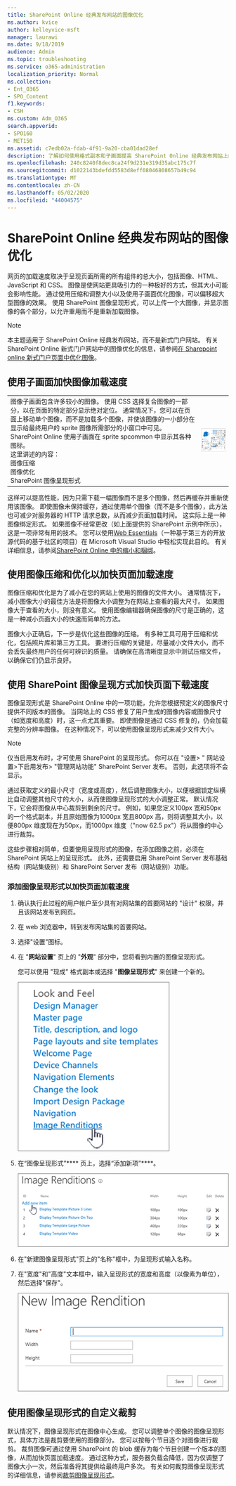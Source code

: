 ```yaml
---
title: SharePoint Online 经典发布网站的图像优化
ms.author: kvice
author: kelleyvice-msft
manager: laurawi
ms.date: 9/18/2019
audience: Admin
ms.topic: troubleshooting
ms.service: o365-administration
localization_priority: Normal
ms.collection:
- Ent_O365
- SPO_Content
f1.keywords:
- CSH
ms.custom: Adm_O365
search.appverid:
- SPO160
- MET150
ms.assetid: c7edb02a-fdab-4f91-9a20-cba01dad28ef
description: 了解如何使用格式副本和子画面提高 SharePoint Online 经典发布网站上的图像性能。
ms.openlocfilehash: 240c8240f8dec8ca24f9d231e319d35abc175c7f
ms.sourcegitcommit: d1022143bdefdd5583d8eff08046808657b49c94
ms.translationtype: MT
ms.contentlocale: zh-CN
ms.lasthandoff: 05/02/2020
ms.locfileid: "44004575"
---
```

# <a name="image-optimization-for-sharepoint-online-classic-publishing-sites"></a>SharePoint Online 经典发布网站的图像优化

网页的加载速度取决于呈现页面所需的所有组件的总大小，包括图像、HTML、JavaScript 和 CSS。 图像是使网站更具吸引力的一种极好的方式，但其大小可能会影响性能。 通过使用压缩和调整大小以及使用子画面优化图像，可以偏移超大型图像的效果。 使用 SharePoint 图像呈现形式，可以上传一个大图像，并显示图像的各个部分，以允许重用而不是重新加载图像。

>[!NOTE]
>本主题适用于 SharePoint Online 经典发布网站，而不是新式门户网站。 有关 SharePoint Online 新式门户网站中的图像优化的信息，请参阅[在 Sharepoint online 新式门户页面中优化图像](modern-image-optimization.md)。
  
## <a name="using-sprites-to-speed-up-image-loading"></a>使用子画面加快图像加载速度

|||
|:-----|:-----|
| 图像子画面包含许多较小的图像。 使用 CSS 选择复合图像的一部分，以在页面的特定部分显示绝对定位。 通常情况下，您可以在页面上移动单个图像，而不是加载多个图像，并使该图像的一小部分在显示给最终用户的 sprite 图像所需部分的小窗口中可见。 SharePoint Online 使用子画面在 sprite spcommon 中显示其各种图标。  <br/>  这里讲述的内容：  <br/>  图像压缩  <br/>  图像优化  <br/>  SharePoint 图像呈现形式  <br/> |![Spcommon 的屏幕截图](media/cc5cdee1-8e54-4537-9a8a-8854f4ee849f.png)|
   
这样可以提高性能，因为只需下载一幅图像而不是多个图像，然后再缓存并重新使用该图像。 即使图像未保持缓存，通过使用单个图像（而不是多个图像），此方法也可减少对服务器的 HTTP 请求总数，从而减少页面加载时间。 这实际上是一种图像绑定形式。 如果图像不经常更改（如上面提供的 SharePoint 示例中所示），这是一项非常有用的技术。 您可以使用[Web Essentials](https://vswebessentials.com/)（一种基于第三方的开放源代码的基于社区的项目）在 Microsoft Visual Studio 中轻松实现此目的。 有关详细信息，请参阅[SharePoint Online 中的缩小和捆绑](https://go.microsoft.com/fwlink/?LinkId=708698)。
  
## <a name="using-image-compression-and-optimization-to-speed-up-page-loading"></a>使用图像压缩和优化以加快页面加载速度

图像压缩和优化是为了减小在您的网站上使用的图像的文件大小。 通常情况下，减小图像大小的最佳方法是将图像大小调整为在网站上查看的最大尺寸。 如果图像大于查看的大小，则没有意义。 使用图像编辑器确保图像的尺寸是正确的，这是一种减小页面大小的快速而简单的方法。
  
图像大小正确后，下一步是优化这些图像的压缩。 有多种工具可用于压缩和优化，包括照片库和第三方工具。 要进行压缩的关键是，尽量减小文件大小，而不会丢失最终用户的任何可辨识的质量。 请确保在高清晰度显示中测试压缩文件，以确保它们仍显示良好。
  
## <a name="speed-up-page-downloads-by-using-sharepoint-image-renditions"></a>使用 SharePoint 图像呈现方式加快页面下载速度

图像呈现形式是 SharePoint Online 中的一项功能，允许您根据预定义的图像尺寸提供不同版本的图像。 当网站上的 CSS 修复了用户生成的图像内容或图像尺寸（如宽度和高度）时，这一点尤其重要。 即使图像是通过 CSS 修复的，仍会加载完整的分辨率图像。 在这种情况下，可以使用图像呈现形式来减少文件大小。
  
> [!NOTE]
> 仅当启用发布时，才可使用 SharePoint 的呈现形式。 你可以在 "设置\> " 网站设置\>下启用发布\> "管理网站功能" SharePoint Server 发布。 否则，此选项将不会显示。
  
通过获取定义的最小尺寸（宽度或高度），然后调整图像大小，以便根据锁定纵横比自动调整其他尺寸的大小，从而使图像呈现形式的大小调整正常。 默认情况下，它会将图像从中心裁剪到剩余的尺寸。 例如，如果您定义100px 宽和50px 的一个格式副本，并且原始图像为1000px 宽且800px 高，则将调整其大小，以便800px 维度现在为50px，而1000px 维度（"now 62.5 px"）将从图像的中心进行裁剪。
  
这些步骤相对简单，但要使用呈现形式的图像，在添加图像之前，必须在 SharePoint 网站上的呈现形式。 此外，还需要启用 SharePoint Server 发布基础结构（网站集级别）和 SharePoint Server 发布（网站级别）功能。
  
### <a name="add-an-image-rendition-to-speed-up-page-loading"></a>添加图像呈现形式以加快页面加载速度
  
1. 确认执行此过程的用户帐户至少具有对网站集的首要网站的 "设计" 权限，并且该网站发布到网页。

2. 在 web 浏览器中，转到发布网站集的首要网站。

3. 选择"设置"图标。

4. 在 "**网站设置**" 页上的 "**外观**" 部分中，您将看到内置的图像呈现形式。

    您可以使用 "现成" 格式副本或选择 "**图像呈现形式**" 来创建一个新的。

    ![图像呈现形式的屏幕截图](media/eaae0d53-657d-47ef-b687-65c5167eae4d.PNG)
  
5. 在“图像呈现形式”**** 页上，选择“添加新项”****。

    ![添加新项目的屏幕截图](media/8cede22e-52bf-4d9d-99cb-162f2f6ce92b.PNG)
  
6. 在"新建图像呈现形式"页上的"名称"框中，为呈现形式输入名称。

7. 在"宽度"和"高度"文本框中，输入呈现形式的宽度和高度（以像素为单位），然后选择"保存"。

    ![图像再现名称的屏幕截图](media/5a6119ed-c163-40df-a4db-ec629d15607d.PNG)
  
## <a name="custom-cropping-with-image-renditions"></a>使用图像呈现形式的自定义裁剪

默认情况下，图像呈现形式在图像中心生成。 您可以调整单个图像的图像呈现形式，具体方法是裁剪要使用的图像部分。 您可以按每个节目逐个对图像进行裁剪。 裁剪图像可通过使用 SharePoint 的 blob 缓存为每个节目创建一个版本的图像，从而加快页面加载速度。 通过这种方式，服务器负载会降低，因为仅调整了图像大小一次，然后准备将其提供给最终用户多次。 有关如何裁剪图像呈现形式的详细信息，请参阅[裁剪图像呈现形式](https://go.microsoft.com/fwlink/p/?LinkId=525626)。
  

